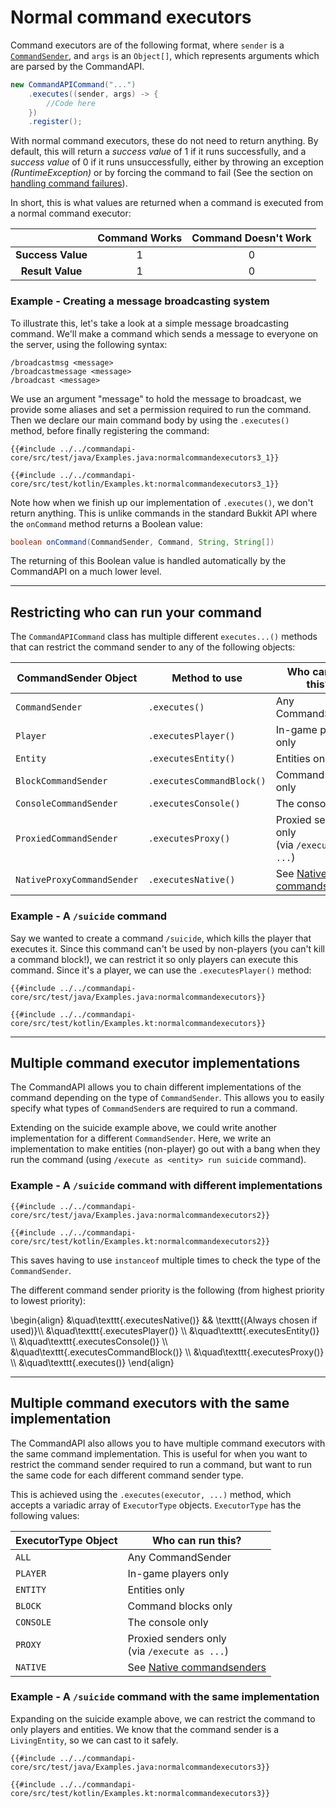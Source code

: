# Normal command executors

Command executors are of the following format, where `sender` is a [`CommandSender`](https://hub.spigotmc.org/javadocs/bukkit/org/bukkit/command/CommandSender.html), and `args` is an `Object[]`, which represents arguments which are parsed by the CommandAPI.

```java
new CommandAPICommand("...")
    .executes((sender, args) -> {
        //Code here  
    })
    .register();
```

With normal command executors, these do not need to return anything. By default, this will return a _success value_ of 1 if it runs successfully, and a _success value_ of 0 if it runs unsuccessfully, either by throwing an exception _(RuntimeException)_ or by forcing the command to fail (See the section on [handling command failures](./commandfailures.html)).

In short, this is what values are returned when a command is executed from a normal command executor:

|                   | Command Works | Command Doesn't Work |
| :---------------: | :-----------: | :------------------: |
| **Success Value** |       1       |          0           |
| **Result Value**  |       1       |          0           |

<div class="example">

### Example - Creating a message broadcasting system

To illustrate this, let's take a look at a simple message broadcasting command. We'll make a command which sends a message to everyone on the server, using the following syntax:

```mccmd
/broadcastmsg <message>
/broadcastmessage <message>
/broadcast <message>
```

We use an argument "message" to hold the message to broadcast, we provide some aliases and set a permission required to run the command. Then we declare our main command body by using the `.executes()` method, before finally registering the command:

<div class="multi-pre">

```java,Java
{{#include ../../commandapi-core/src/test/java/Examples.java:normalcommandexecutors3_1}}
```

```kotlin,Kotlin
{{#include ../../commandapi-core/src/test/kotlin/Examples.kt:normalcommandexecutors3_1}}
```

</div>

Note how when we finish up our implementation of `.executes()`, we don't return anything. This is unlike commands in the standard Bukkit API where the `onCommand` method returns a Boolean value:

```java
boolean onCommand(CommandSender, Command, String, String[])
```

The returning of this Boolean value is handled automatically by the CommandAPI on a much lower level.

</div>

-----

## Restricting who can run your command

The `CommandAPICommand` class has multiple different `executes...()` methods that can restrict the command sender to any of the following objects:

| CommandSender Object       | Method to use             | Who can run this?                                 |
| -------------------------- | ------------------------- | ------------------------------------------------- |
| `CommandSender`            | `.executes()`             | Any CommandSender                                 |
| `Player`                   | `.executesPlayer()`       | In-game players only                              |
| `Entity`                   | `.executesEntity()`       | Entities only                                     |
| `BlockCommandSender`       | `.executesCommandBlock()` | Command blocks only                               |
| `ConsoleCommandSender`     | `.executesConsole()`      | The console only                                  |
| `ProxiedCommandSender`     | `.executesProxy()`        | Proxied senders only<br />(via `/execute as ...`) |
| `NativeProxyCommandSender` | `.executesNative()`       | See [Native commandsenders](./native.md)          |

<div class="example">

### Example - A `/suicide` command

Say we wanted to create a command `/suicide`, which kills the player that executes it. Since this command can't be used by non-players (you can't kill a command block!), we can restrict it so only players can execute this command. Since it's a player, we can use the `.executesPlayer()` method:

<div class="multi-pre">

```java,Java
{{#include ../../commandapi-core/src/test/java/Examples.java:normalcommandexecutors}}
```

```kotlin,Kotlin
{{#include ../../commandapi-core/src/test/kotlin/Examples.kt:normalcommandexecutors}}
```

</div>

</div>

-----

## Multiple command executor implementations

The CommandAPI allows you to chain different implementations of the command depending on the type of `CommandSender`. This allows you to easily specify what types of `CommandSender`s are required to run a command.

Extending on the suicide example above, we could write another implementation for a different `CommandSender`. Here, we write an implementation to make entities (non-player) go out with a bang when they run the command (using `/execute as <entity> run suicide` command).

<div class="example">

### Example - A `/suicide` command with different implementations

<div class="multi-pre">

```java,Java
{{#include ../../commandapi-core/src/test/java/Examples.java:normalcommandexecutors2}}
```

```kotlin,Kotlin
{{#include ../../commandapi-core/src/test/kotlin/Examples.kt:normalcommandexecutors2}}
```

</div>

This saves having to use `instanceof` multiple times to check the type of the `CommandSender`.

</div>

The different command sender priority is the following (from highest priority to lowest priority):

\begin{align}
&\quad\texttt{.executesNative()} && \texttt{(Always chosen if used)}\\\\
&\quad\texttt{.executesPlayer()} \\\\
&\quad\texttt{.executesEntity()} \\\\
&\quad\texttt{.executesConsole()} \\\\
&\quad\texttt{.executesCommandBlock()} \\\\
&\quad\texttt{.executesProxy()} \\\\
&\quad\texttt{.executes()}
\end{align}

-----

## Multiple command executors with the same implementation

The CommandAPI also allows you to have multiple command executors with the same command implementation. This is useful for when you want to restrict the command sender required to run a command, but want to run the same code for each different command sender type.

This is achieved using the `.executes(executor, ...)` method, which accepts a variadic array of `ExecutorType` objects. `ExecutorType` has the following values:

| ExecutorType Object        | Who can run this?                                 |
| -------------------------- | ------------------------------------------------- |
| `ALL`                      | Any CommandSender                                 |
| `PLAYER`                   | In-game players only                              |
| `ENTITY`                   | Entities only                                     |
| `BLOCK`                    | Command blocks only                               |
| `CONSOLE`                  | The console only                                  |
| `PROXY`                    | Proxied senders only<br />(via `/execute as ...`) |
| `NATIVE`                   | See [Native commandsenders](./native.md)          |

<div class="example">

### Example - A `/suicide` command with the same implementation

Expanding on the suicide example above, we can restrict the command to only players and entities. We know that the command sender is a `LivingEntity`, so we can cast to it safely.

<div class="multi-pre">

```java,Java
{{#include ../../commandapi-core/src/test/java/Examples.java:normalcommandexecutors3}}
```

```kotlin,Kotlin
{{#include ../../commandapi-core/src/test/kotlin/Examples.kt:normalcommandexecutors3}}
```

</div>

</div>
